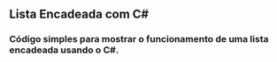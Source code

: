 ## Lista Encadeada com C#
### Código simples para mostrar o funcionamento de uma lista encadeada usando o C#.
